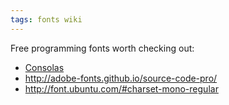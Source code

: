 ```yaml
---
tags: fonts wiki
---
```


Free programming fonts worth checking out:

-   [Consolas](/wiki/Consolas)
-   http://adobe-fonts.github.io/source-code-pro/
-   http://font.ubuntu.com/#charset-mono-regular
